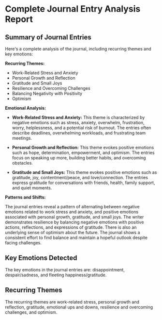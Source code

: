 
# Complete Journal Entry Analysis Report

## Summary of Journal Entries
Here's a complete analysis of the journal, including recurring themes and key emotions:

**Recurring Themes:**

*   Work-Related Stress and Anxiety
*   Personal Growth and Reflection
*   Gratitude and Small Joys
*   Resilience and Overcoming Challenges
*   Balancing Negativity with Positivity
*   Optimism

**Emotional Analysis:**

*   **Work-Related Stress and Anxiety:** This theme is characterized by negative emotions such as stress, anxiety, overwhelm, frustration, worry, helplessness, and a potential risk of burnout. The entries often describe deadlines, overwhelming workloads, and frustrating team meetings.

*   **Personal Growth and Reflection:** This theme evokes positive emotions such as hope, determination, empowerment, and optimism. The entries focus on speaking up more, building better habits, and overcoming obstacles.

*   **Gratitude and Small Joys:** This theme evokes positive emotions such as gratitude, joy, contentment/peace, and love/connection. The entries express gratitude for conversations with friends, health, family support, and quiet moments.

**Patterns and Shifts:**

The journal entries reveal a pattern of alternating between negative emotions related to work stress and anxiety, and positive emotions associated with personal growth, gratitude, and small joys. The writer demonstrates resilience by balancing negative emotions with positive actions, reflections, and expressions of gratitude. There is also an underlying sense of optimism about the future. The journal shows a consistent effort to find balance and maintain a hopeful outlook despite facing challenges.

## Key Emotions Detected
The key emotions in the journal entries are: disappointment, despair/sadness, and fleeting happiness/gratitude.

## Recurring Themes
The recurring themes are work-related stress, personal growth and reflection, gratitude, emotional ups and downs, resilience and overcoming challenges, and optimism.
